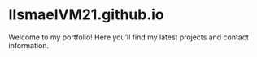 # IIsmaelVM21.github.io
Welcome to my portfolio! Here you’ll find my latest projects and contact information.
